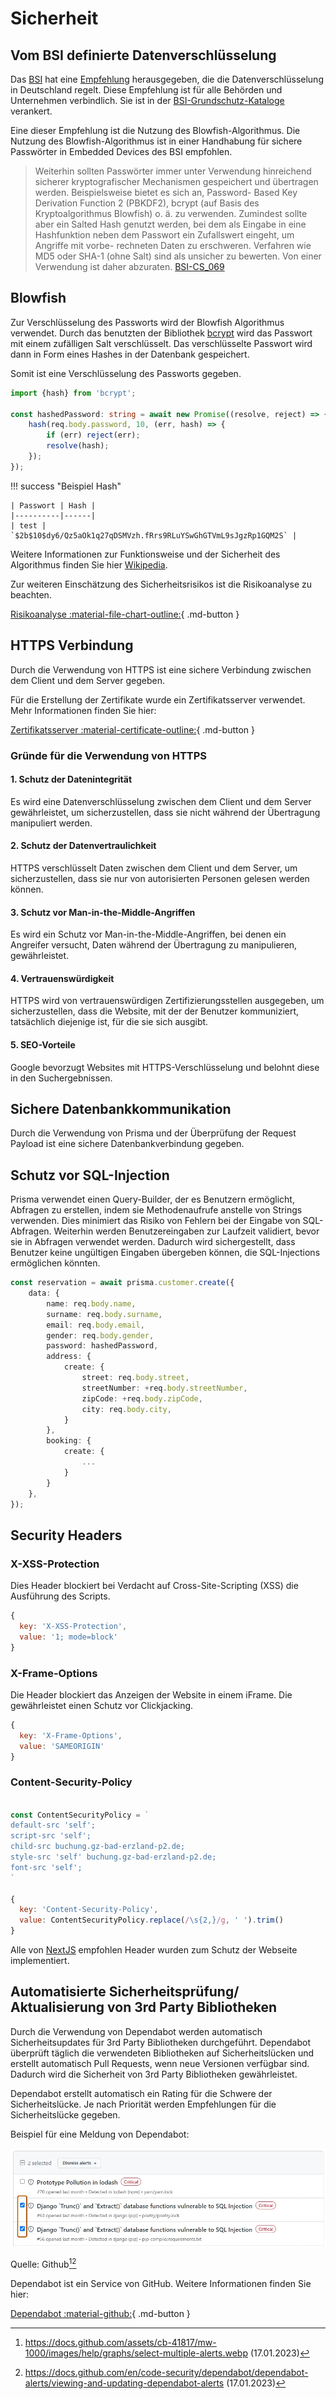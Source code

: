 # Sicherheit

## Vom BSI definierte Datenverschlüsselung

Das [BSI](https://www.bsi.bund.de) hat eine [Empfehlung](https://www.bsi.bund.de/SharedDocs/Downloads/DE/BSI/Publikationen/TechnischeRichtlinien/TR03116/BSI-TR-03116.pdf?__blob=publicationFile&v=1) herausgegeben, die die Datenverschlüsselung in Deutschland regelt. Diese Empfehlung ist für alle Behörden und Unternehmen verbindlich. Sie ist in der [BSI-Grundschutz-Kataloge](https://www.bsi.bund.de/DE/Themen/Grundschutz/GrundschutzKataloge/GrundschutzKataloge_node.html) verankert.

Eine dieser Empfehlung ist die Nutzung des Blowfish-Algorithmus. Die Nutzung des Blowfish-Algorithmus ist in einer Handhabung für sichere Passwörter in Embedded Devices des BSI empfohlen.

> Weiterhin sollten Passwörter immer unter Verwendung hinreichend sicherer kryptografischer
Mechanismen gespeichert und übertragen werden. Beispielsweise bietet es sich an, Password-
Based Key Derivation Function 2 (PBKDF2), bcrypt (auf Basis des Kryptoalgorithmus Blowfish)
o. ä. zu verwenden. Zumindest sollte aber ein Salted Hash genutzt werden, bei dem als Eingabe
in eine Hashfunktion neben dem Passwort ein Zufallswert eingeht, um Angriffe mit vorbe-
rechneten Daten zu erschweren. Verfahren wie MD5 oder SHA-1 (ohne Salt) sind als unsicher
zu bewerten. Von einer Verwendung ist daher abzuraten.
> [BSI-CS_069](https://www.allianz-fuer-cybersicherheit.de/SharedDocs/Downloads/Webs/ACS/DE/BSI-CS/BSI-CS_069.pdf?__blob=publicationFile&v=1)


## Blowfish

Zur Verschlüsselung des Passworts wird der Blowfish Algorithmus verwendet. Durch das benutzten der Bibliothek [bcrypt](https://en.wikipedia.org/wiki/Bcrypt) wird das Passwort mit einem zufälligen Salt verschlüsselt. Das verschlüsselte Passwort wird dann in Form eines Hashes in der Datenbank gespeichert.

Somit ist eine Verschlüsselung des Passworts gegeben.

```typescript
import {hash} from 'bcrypt';

const hashedPassword: string = await new Promise((resolve, reject) => {
    hash(req.body.password, 10, (err, hash) => {
        if (err) reject(err);
        resolve(hash);
    });
});
```

!!! success "Beispiel Hash"
    
    | Passwort | Hash |
    |----------|------|
    | test | `$2b$10$dy6/Qz5aOk1q27qDSMVzh.fRrs9RLuYSwGhGTVmL9sJgzRp1GQM2S` |


Weitere Informationen zur Funktionsweise und der Sicherheit des Algorithmus finden Sie hier [Wikipedia](https://en.wikipedia.org/wiki/Blowfish_(cipher)).


Zur weiteren Einschätzung des Sicherheitsrisikos ist die Risikoanalyse zu beachten.

[Risikoanalyse :material-file-chart-outline:](00_Analyse.md#risikoanalyse){ .md-button }


## HTTPS Verbindung

Durch die Verwendung von HTTPS ist eine sichere Verbindung zwischen dem Client und dem Server gegeben.

Für die Erstellung der Zertifikate wurde ein Zertifikatsserver verwendet. Mehr Informationen finden Sie hier:

[Zertifikatsserver :material-certificate-outline:](../09_si-module/server/06_Zertifikatsserver.md#erstellen){ .md-button }

### Gründe für die Verwendung von HTTPS

#### 1. Schutz der Datenintegrität
Es wird eine Datenverschlüsselung zwischen dem Client und dem Server gewährleistet, um sicherzustellen, dass sie nicht während der Übertragung manipuliert werden.

#### 2. Schutz der Datenvertraulichkeit
HTTPS verschlüsselt Daten zwischen dem Client und dem Server, um sicherzustellen, dass sie nur von autorisierten Personen gelesen werden können.

#### 3. Schutz vor Man-in-the-Middle-Angriffen
Es wird ein Schutz vor Man-in-the-Middle-Angriffen, bei denen ein Angreifer versucht, Daten während der Übertragung zu manipulieren, gewährleistet.

#### 4. Vertrauenswürdigkeit
HTTPS wird von vertrauenswürdigen Zertifizierungsstellen ausgegeben, um sicherzustellen, dass die Website, mit der der Benutzer kommuniziert, tatsächlich diejenige ist, für die sie sich ausgibt.

#### 5. SEO-Vorteile
Google bevorzugt Websites mit HTTPS-Verschlüsselung und belohnt diese in den Suchergebnissen.


## Sichere Datenbankkommunikation

Durch die Verwendung von Prisma und der Überprüfung der Request Payload ist eine sichere Datenbankverbindung gegeben.

## Schutz vor SQL-Injection

Prisma verwendet einen Query-Builder, der es Benutzern ermöglicht, Abfragen zu erstellen, indem sie Methodenaufrufe anstelle von Strings verwenden. Dies minimiert das Risiko von Fehlern bei der Eingabe von SQL-Abfragen.
Weiterhin werden Benutzereingaben zur Laufzeit validiert, bevor sie in Abfragen verwendet werden. Dadurch wird sichergestellt, dass Benutzer keine ungültigen Eingaben übergeben können, die SQL-Injections ermöglichen könnten.

```ts
const reservation = await prisma.customer.create({
    data: {
        name: req.body.name,
        surname: req.body.surname,
        email: req.body.email,
        gender: req.body.gender,
        password: hashedPassword,
        address: {
            create: {
                street: req.body.street,
                streetNumber: +req.body.streetNumber,
                zipCode: +req.body.zipCode,
                city: req.body.city,
            }
        },
        booking: {
            create: {
                ...
            }
        }
    },
});
```

## Security Headers

### X-XSS-Protection

Dies Header blockiert bei Verdacht auf Cross-Site-Scripting (XSS) die Ausführung des Scripts.

```js
{
  key: 'X-XSS-Protection',
  value: '1; mode=block'
}

```

### X-Frame-Options

Die Header blockiert das Anzeigen der Website in einem iFrame. Die gewährleistet einen Schutz vor Clickjacking.

```js
{
  key: 'X-Frame-Options',
  value: 'SAMEORIGIN'
}
```

### Content-Security-Policy


```js

const ContentSecurityPolicy = `
default-src 'self';
script-src 'self';
child-src buchung.gz-bad-erzland-p2.de;
style-src 'self' buchung.gz-bad-erzland-p2.de;
font-src 'self';
`

{
  key: 'Content-Security-Policy',
  value: ContentSecurityPolicy.replace(/\s{2,}/g, ' ').trim()
}
```

Alle von [NextJS](https://nextjs.org/docs/advanced-features/security-headers) empfohlen Header wurden zum Schutz der Webseite implementiert.

## Automatisierte Sicherheitsprüfung/ Aktualisierung von 3rd Party Bibliotheken

Durch die Verwendung von Dependabot werden automatisch Sicherheitsupdates für 3rd Party Bibliotheken durchgeführt. Dependabot überprüft täglich die verwendeten Bibliotheken auf Sicherheitslücken und erstellt automatisch Pull Requests, wenn neue Versionen verfügbar sind. Dadurch wird die Sicherheit von 3rd Party Bibliotheken gewährleistet.

Dependabot erstellt automatisch ein Rating für die Schwere der Sicherheitslücke. Je nach Priorität werden Empfehlungen für die Sicherheitslücke gegeben.

Beispiel für eine Meldung von Dependabot:

![Dependabot](../../assets/img/select-multiple-alerts.webp)

Quelle: Github[^5][^6]

Dependabot ist ein Service von GitHub. Weitere Informationen finden Sie hier:

[Dependabot :material-github:](https://docs.github.com/en/code-security/dependabot/dependabot-alerts/about-dependabot-alerts){ .md-button }

[^1]: https://www.allianz-fuer-cybersicherheit.de/SharedDocs/Downloads/Webs/ACS/DE/BSI-CS/BSI-CS_069.pdf?__blob=publicationFile&v=1 (17.01.2023)
[^2]: https://en.wikipedia.org/wiki/Bcrypt (17.01.2023)
[^3]: https://www.bsi.bund.de/SharedDocs/Downloads/DE/BSI/Publikationen/TechnischeRichtlinien/TR03116/BSI-TR-03116.pdf?__blob=publicationFile&v=1 (16.01.2023)
[^4]: https://nextjs.org/docs/advanced-features/security-headers (01.03.2023)
[^5]: https://docs.github.com/assets/cb-41817/mw-1000/images/help/graphs/select-multiple-alerts.webp (17.01.2023)
[^6]: https://docs.github.com/en/code-security/dependabot/dependabot-alerts/viewing-and-updating-dependabot-alerts (17.01.2023)
